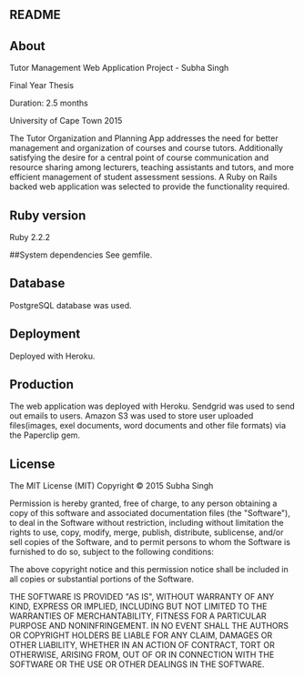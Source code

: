 ## README

## About

Tutor Management Web Application Project - Subha Singh 

Final Year Thesis 

Duration: 2.5 months 

University of Cape Town 2015

The Tutor Organization and Planning App addresses the need for better management and organization of courses and course tutors. Additionally satisfying the desire for a central point of course communication and resource sharing among lecturers, teaching assistants and tutors, and more efficient management of student assessment sessions. A Ruby on Rails backed web application was selected to provide the functionality required.

## Ruby version
Ruby 2.2.2

##System dependencies
See gemfile. 

## Database 
PostgreSQL database was used. 

## Deployment
Deployed with Heroku.

## Production 
The web application was deployed with Heroku. Sendgrid was used to send out emails to users. Amazon S3 was used to store user uploaded files(images, exel documents, word documents and other file formats) via the Paperclip gem.

## License

The MIT License (MIT)
Copyright © 2015 Subha Singh

Permission is hereby granted, free of charge, to any person obtaining a copy of this software and associated documentation files (the "Software"), to deal in the Software without restriction, including without limitation the rights to use, copy, modify, merge, publish, distribute, sublicense, and/or sell copies of the Software, and to permit persons to whom the Software is furnished to do so, subject to the following conditions:

The above copyright notice and this permission notice shall be included in all copies or substantial portions of the Software.

THE SOFTWARE IS PROVIDED "AS IS", WITHOUT WARRANTY OF ANY KIND, EXPRESS OR IMPLIED, INCLUDING BUT NOT LIMITED TO THE WARRANTIES OF MERCHANTABILITY, FITNESS FOR A PARTICULAR PURPOSE AND NONINFRINGEMENT. IN NO EVENT SHALL THE AUTHORS OR COPYRIGHT HOLDERS BE LIABLE FOR ANY CLAIM, DAMAGES OR OTHER LIABILITY, WHETHER IN AN ACTION OF CONTRACT, TORT OR OTHERWISE, ARISING FROM, OUT OF OR IN CONNECTION WITH THE SOFTWARE OR THE USE OR OTHER DEALINGS IN THE SOFTWARE.